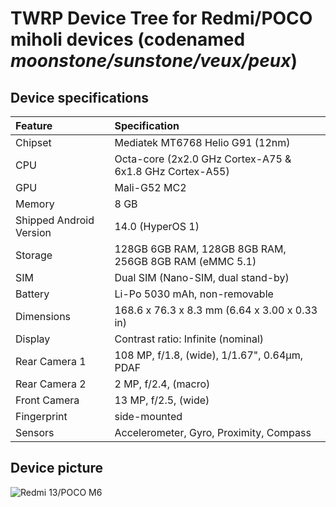 #  TWRP Device Tree for Redmi/POCO miholi devices (codenamed _moonstone/sunstone/veux/peux_)

## Device specifications

| Feature                 | Specification                                                                  |
| :---------------------- | :------------------------------------------------------------------------------|
| Chipset                 | Mediatek MT6768 Helio G91 (12nm)                                               |
| CPU                     | Octa-core (2x2.0 GHz Cortex-A75 & 6x1.8 GHz Cortex-A55)                        |
| GPU                     | Mali-G52 MC2                                                                   |
| Memory                  | 8 GB                                                                           |
| Shipped Android Version | 14.0 (HyperOS 1)                                                               |
| Storage                 | 128GB 6GB RAM, 128GB 8GB RAM, 256GB 8GB RAM (eMMC 5.1)                         |
| SIM                     | Dual SIM (Nano-SIM, dual stand-by)                                             |
| Battery                 | Li-Po 5030 mAh, non-removable                                                  |
| Dimensions              | 168.6 x 76.3 x 8.3 mm (6.64 x 3.00 x 0.33 in)                                  |
| Display                 | Contrast ratio: Infinite (nominal)                                             |
| Rear Camera 1           | 108 MP, f/1.8, (wide), 1/1.67", 0.64µm, PDAF                                   |
| Rear Camera 2           | 2 MP, f/2.4, (macro)                                                           |
| Front Camera            | 13 MP, f/2.5, (wide)                                                           |
| Fingerprint             | side-mounted                                                                   |
| Sensors                 | Accelerometer, Gyro, Proximity, Compass                                        |

## Device picture

![Redmi 13/POCO M6 ](!(https://github.com/devs-moon/device_xiaomi_moon-twrp/assets/76810719/e5e245e7-ff8e-410d-ae49-740e0a45233c)
)
